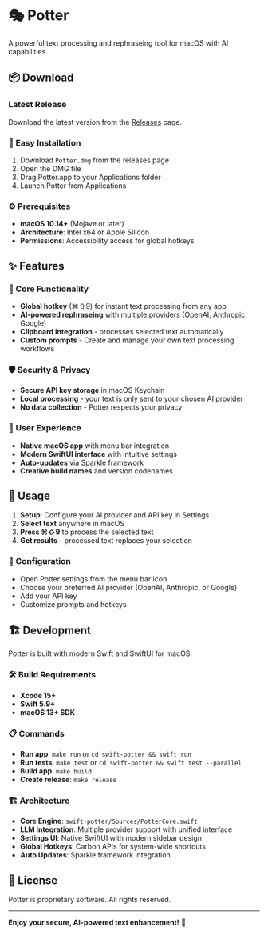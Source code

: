 # 🎭 Potter

A powerful text processing and rephraseing tool for macOS with AI capabilities.

## 📦 Download

### Latest Release
Download the latest version from the [Releases](https://github.com/jebasingh/potter/releases) page.

### 🔧 Easy Installation
1. Download `Potter.dmg` from the releases page
2. Open the DMG file
3. Drag Potter.app to your Applications folder
4. Launch Potter from Applications

### ⚙️ Prerequisites
- **macOS 10.14+** (Mojave or later)
- **Architecture**: Intel x64 or Apple Silicon
- **Permissions**: Accessibility access for global hotkeys

## ✨ Features

### 🎯 Core Functionality
- **Global hotkey** (⌘⇧9) for instant text processing from any app
- **AI-powered rephraseing** with multiple providers (OpenAI, Anthropic, Google)
- **Clipboard integration** - processes selected text automatically
- **Custom prompts** - Create and manage your own text processing workflows

### 🛡️ Security & Privacy
- **Secure API key storage** in macOS Keychain
- **Local processing** - your text is only sent to your chosen AI provider
- **No data collection** - Potter respects your privacy

### 🎨 User Experience
- **Native macOS app** with menu bar integration
- **Modern SwiftUI interface** with intuitive settings
- **Auto-updates** via Sparkle framework
- **Creative build names** and version codenames

## 🚀 Usage

1. **Setup**: Configure your AI provider and API key in Settings
2. **Select text** anywhere in macOS
3. **Press ⌘⇧9** to process the selected text
4. **Get results** - processed text replaces your selection

### 🔧 Configuration
- Open Potter settings from the menu bar icon
- Choose your preferred AI provider (OpenAI, Anthropic, or Google)
- Add your API key
- Customize prompts and hotkeys

## 🏗️ Development

Potter is built with modern Swift and SwiftUI for macOS.

### 🛠 Build Requirements
- **Xcode 15+** 
- **Swift 5.9+**
- **macOS 13+ SDK**

### 📋 Commands
- **Run app**: `make run` or `cd swift-potter && swift run`
- **Run tests**: `make test` or `cd swift-potter && swift test --parallel`
- **Build app**: `make build` 
- **Create release**: `make release`

### 🏗️ Architecture
- **Core Engine**: `swift-potter/Sources/PotterCore.swift`
- **LLM Integration**: Multiple provider support with unified interface
- **Settings UI**: Native SwiftUI with modern sidebar design
- **Global Hotkeys**: Carbon APIs for system-wide shortcuts
- **Auto Updates**: Sparkle framework integration

## 📄 License

Potter is proprietary software. All rights reserved.

---

**Enjoy your secure, AI-powered text enhancement!** 🚀